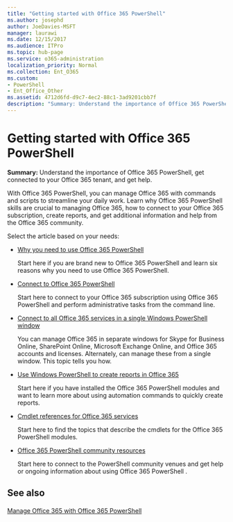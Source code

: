 ```yaml
---
title: "Getting started with Office 365 PowerShell"
ms.author: josephd
author: JoeDavies-MSFT
manager: laurawi
ms.date: 12/15/2017
ms.audience: ITPro
ms.topic: hub-page
ms.service: o365-administration
localization_priority: Normal
ms.collection: Ent_O365
ms.custom:
- PowerShell
- Ent_Office_Other
ms.assetid: 4712d6fd-d9c7-4ec2-88c1-3ad9201cbb7f
description: "Summary: Understand the importance of Office 365 PowerShell, get connected to your Office 365 tenant, and get help."
---
```


# Getting started with Office 365 PowerShell

 **Summary:** Understand the importance of Office 365 PowerShell, get connected to your Office 365 tenant, and get help.
  
With Office 365 PowerShell, you can manage Office 365 with commands and scripts to streamline your daily work. Learn why Office 365 PowerShell skills are crucial to managing Office 365, how to connect to your Office 365 subscription, create reports, and get additional information and help from the Office 365 community.
  
Select the article based on your needs:
  
- [Why you need to use Office 365 PowerShell](why-you-need-to-use-office-365-powershell.md)
    
    Start here if you are brand new to Office 365 PowerShell and learn six reasons why you need to use Office 365 PowerShell. 
    
- [Connect to Office 365 PowerShell](connect-to-office-365-powershell.md)
    
    Start here to connect to your Office 365 subscription using Office 365 PowerShell and perform administrative tasks from the command line.
    
- [Connect to all Office 365 services in a single Windows PowerShell window](connect-to-all-office-365-services-in-a-single-windows-powershell-window.md)
    
    You can manage Office 365 in separate windows for Skype for Business Online, SharePoint Online, Microsoft Exchange Online, and Office 365 accounts and licenses. Alternately, can manage these from a single window. This topic tells you how.
    
- [Use Windows PowerShell to create reports in Office 365](use-windows-powershell-to-create-reports-in-office-365.md)
    
    Start here if you have installed the Office 365 PowerShell modules and want to learn more about using automation commands to quickly create reports. 
    
- [Cmdlet references for Office 365 services](cmdlet-references-for-office-365-services.md)
    
    Start here to find the topics that describe the cmdlets for the Office 365 PowerShell modules.
    
- [Office 365 PowerShell community resources](office-365-powershell-community-resources.md)
    
    Start here to connect to the PowerShell community venues and get help or ongoing information about using Office 365 PowerShell .
    
## See also

#### 

[Manage Office 365 with Office 365 PowerShell](manage-office-365-with-office-365-powershell.md)

